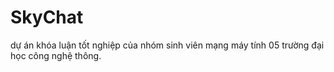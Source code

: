SkyChat
=======

dự án khóa luận tốt nghiệp của nhóm sinh viên mạng máy tính 05 trường đại học công nghệ thông.
